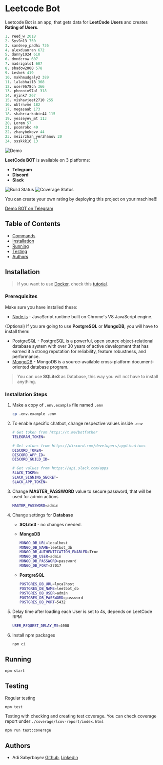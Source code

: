 # Leetcode Bot
Leetcode Bot is an app, that gets data for **LeetCode Users** and creates **Rating of Users.**

```s
1. reed_w 2018
2. SysSn13 750
3. sandeep_padhi 736
4. alexduanran 672
5. danny1024 610
6. dmndcrow 607
7. madrigals1 607
8. shadow2000 578
9. Lesbek 419
10. makhmudgaly2 389
11. lalabhai18 368
12. user9678ch 366
13. pheonix97al 318
14. Ajink7 267
15. vishavjeet2710 255
16. ubtrnvme 182
17. megasaab 173
18. shahriarkabir44 115
19. yesseyev_mt 113
20. Lorem 57
21. poomrokc 49
22. zhanybekovv 44
23. meiirzhan_yerzhanov 20
24. ssskkk16 13
```

![Demo](https://i.imgur.com/tdg7Wwr.png)

**LeetCode BOT** is available on 3 platforms:
- **Telegram**
- **Discord**
- **Slack**

![Build Status](https://travis-ci.org/madrigals1/leetcode_bot.svg?branch=master)
![Coverage Status](https://coveralls.io/repos/github/madrigals1/leetcode_bot/badge.svg?branch=master)

You can create your own rating by deploying this project on your machine!!!

[Demo BOT on Telegram](https://t.me/dalbbot)

## Table of Contents

- [Commands](docs/Commands.md)
- [Installation](#Installation)
- [Running](#Running)
- [Testing](#Testing)
- [Authors](#Authors)

## Installation

> If you want to use [Docker](https://www.docker.com/), check this [tutorial](/docs/Docker.md).

### Prerequisites

Make sure you have installed these:

- [Node.js](https://nodejs.org/en/) - JavaScript runtime built on Chrome's V8 JavaScript engine.

(Optional) If you are going to use **PostgreSQL** or **MongoDB**, you will have to install them:
- [PostgreSQL](https://www.postgresql.org/) - PostgreSQL is a powerful, open source object-relational database system with over 30 years of active development that has earned it a strong reputation for reliability, feature robustness, and performance.
- [MongoDB](https://www.mongodb.com/) - MongoDB is a source-available cross-platform document-oriented database program.

> You can use **SQLite3** as Database, this way you will not have to install anything.

### Installation Steps

1. Make a copy of `.env.example` file named `.env`

    ```bash
    cp .env.example .env
    ```

2. To enable specific chatbot, change respective values inside `.env`

    ```bash
    # Get token from https://t.me/botfather
    TELEGRAM_TOKEN=

    # Get values from https://discord.com/developers/applications
    DISCORD_TOKEN=
    DISCORD_APP_ID=
    DISCORD_GUILD_ID=

    # Get values from https://api.slack.com/apps
    SLACK_TOKEN=
    SLACK_SIGNING_SECRET=
    SLACK_APP_TOKEN=
    ```

3. Change **MASTER_PASSWORD** value to secure password, that will be used for admin actions

    ```bash
    MASTER_PASSWORD=admin
    ```

4. Change settings for **Database**

    - **SQLite3** - no changes needed.

    - **MongoDB**
        ```bash
        MONGO_DB_URL=localhost
        MONGO_DB_NAME=leetbot_db
        MONGO_DB_AUTHENTICATION_ENABLED=True
        MONGO_DB_USER=admin
        MONGO_DB_PASSWORD=password
        MONGO_DB_PORT=27017
        ```

    - **PostgreSQL**
        ```bash
        POSTGRES_DB_URL=localhost
        POSTGRES_DB_NAME=leetbot_db
        POSTGRES_DB_USER=admin
        POSTGRES_DB_PASSWORD=password
        POSTGRES_DB_PORT=5432
        ```

5. Delay time after loading each User is set to 4s, depends on LeetCode RPM

    ```bash
    USER_REQUEST_DELAY_MS=4000
    ```

6. Install npm packages

    ```bash
    npm ci
    ```

## Running

```bash
npm start
```

## Testing

Regular testing

```bash
npm test
```

Testing with checking and creating test coverage. You can check coverage report
under `./coverage/lcov-report/index.html`

```bash
npm run test:coverage
```

## Authors
- Adi Sabyrbayev [Github](https://github.com/madrigals1), [LinkedIn](https://www.linkedin.com/in/madrigals1/)
